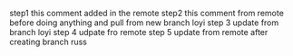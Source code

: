 step1 this comment added in the remote
step2 this comment from remote before doing anything and pull from new branch loyi
step 3 update from branch loyi
step 4 udpate fro remote
step 5  update from remote after creating branch russ
